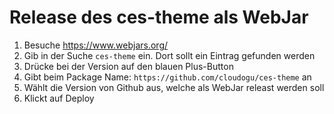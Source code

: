 # Release des ces-theme als WebJar

1. Besuche https://www.webjars.org/
2. Gib in der Suche `ces-theme` ein. Dort sollt ein Eintrag gefunden werden
3. Drücke bei der Version auf den blauen Plus-Button
4. Gibt beim Package Name: `https://github.com/cloudogu/ces-theme` an
5. Wählt die Version von Github aus, welche als WebJar releast werden soll
6. Klickt auf Deploy